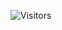 ![Visitors](https://api.visitorbadge.io/api/visitors?path=https%3A%2F%2Fgithub.com%2Fimsoprime%2Frobux-phish&countColor=%23263759)
